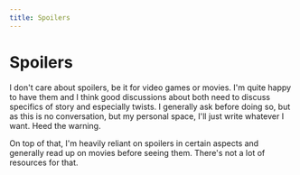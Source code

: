 ```yaml
---
title: Spoilers
---
```


# Spoilers

I don't care about spoilers, be it for video games or movies. I'm quite happy
to have them and I think good discussions about both need to discuss
specifics of story and especially twists. I generally ask before doing so,
but as this is no conversation, but my personal space, I'll just write whatever
I want. Heed the warning.

On top of that, I'm heavily reliant on spoilers in certain aspects and generally
read up on movies before seeing them. There's not a lot of resources for that.

